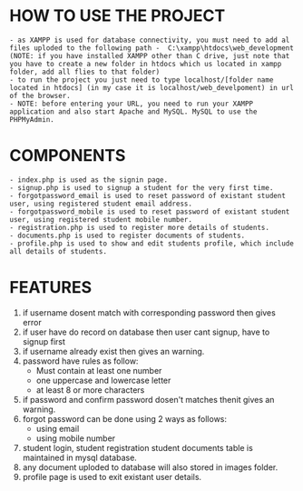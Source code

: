 # HOW TO USE THE PROJECT
    - as XAMPP is used for database connectivity, you must need to add al files uploded to the following path -  C:\xampp\htdocs\web_development (NOTE: if you have installed XAMPP other than C drive, just note that you have to create a new folder in htdocs which us located in xampp folder, add all flies to that folder)
    - to run the project you just need to type localhost/[folder name located in htdocs] (in my case it is localhost/web_develpoment) in url of the browser.
    - NOTE: before entering your URL, you need to run your XAMPP application and also start Apache and MySQL. MySQL to use the PHPMyAdmin.

# COMPONENTS
    - index.php is used as the signin page.
    - signup.php is used to signup a student for the very first time.
    - forgotpassword_email is used to reset password of existant student user, using registered student email address.
    - forgotpassword_mobile is used to reset password of existant student user, using registered student mobile number.
    - registration.php is used to register more details of students.
    - documents.php is used to register documents of students.
    - profile.php is used to show and edit students profile, which include all details of students.

# FEATURES
1. if username dosent match with corresponding password then gives error
2. if user have do record on database then user cant signup, have to signup first
3. if username already exist then gives an warning.
4. password have rules as follow:
    - Must contain at least one number
    - one uppercase and lowercase letter
    - at least 8 or more characters
5. if password and confirm password dosen't matches thenit gives an warning.
6. forgot password can be done using 2 ways as follows:
    - using email
    - using mobile number
7. student login, student registration student documents table is maintained in mysql database.
8. any document uploded to database will also stored in images folder.
9. profile page is used to exit existant user details.